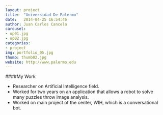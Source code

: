 ```yaml
---
layout: project
title:  "Universidad De Palermo"
date:   2014-04-25 16:54:46
author: Juan Carlos Cancela
carousel:
- up01.jpg
- up02.jpg
categories:
- project
img: portfolio_05.jpg
thumb: thumb02.jpg
website: http://www.palermo.edu
---
```


####My Work
* Researcher on Artificial Intelligence field. 
* Worked for two years on an application that allows a robot to solve many puzzles throw image analysis. 
* Worked on main project of the center, WIH, which is a conversational bot.